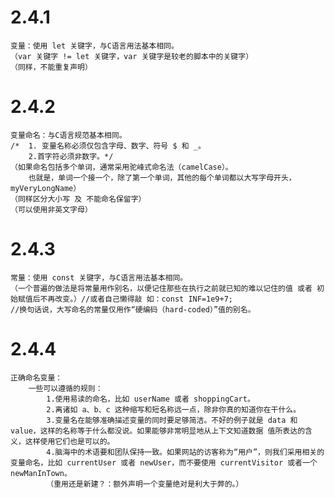 # 2.4.1
    变量：使用 let 关键字，与C语言用法基本相同。
    （var 关键字 != let 关键字，var 关键字是较老的脚本中的关键字）
    （同样，不能重复声明）
# 2.4.2
    变量命名：与C语言规范基本相同。
    /*  1. 变量名称必须仅包含字母、数字、符号 $ 和 _。 
        2.首字符必须非数字。*/
    （如果命名包括多个单词，通常采用驼峰式命名法（camelCase）。
        也就是，单词一个接一个，除了第一个单词，其他的每个单词都以大写字母开头，myVeryLongName）
    （同样区分大小写 及 不能命名保留字）
    （可以使用非英文字母）
# 2.4.3
    常量：使用 const 关键字，与C语言用法基本相同。
    （一个普遍的做法是将常量用作别名，以便记住那些在执行之前就已知的难以记住的值 或者 初始赋值后不再改变。）//或者自己懒得敲 如：const INF=1e9+7;
    //换句话说，大写命名的常量仅用作“硬编码（hard-coded）”值的别名。
# 2.4.4
    正确命名变量：
        一些可以遵循的规则：
            1.使用易读的命名，比如 userName 或者 shoppingCart。
            2.离诸如 a、b、c 这种缩写和短名称远一点，除非你真的知道你在干什么。
            3.变量名在能够准确描述变量的同时要足够简洁。不好的例子就是 data 和 value，这样的名称等于什么都没说。如果能够非常明显地从上下文知道数据 值所表达的含义，这样使用它们也是可以的。
            4.脑海中的术语要和团队保持一致。如果网站的访客称为“用户”，则我们采用相关的变量命名，比如 currentUser 或者 newUser，而不要使用 currentVisitor 或者一个 newManInTown。
            （重用还是新建？：额外声明一个变量绝对是利大于弊的。）

